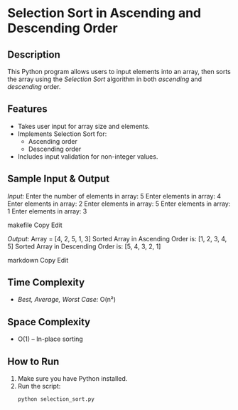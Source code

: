 # Selection Sort in Ascending and Descending Order

## Description

This Python program allows users to input elements into an array, then sorts the array using the *Selection Sort* algorithm in both *ascending* and *descending* order.

## Features

- Takes user input for array size and elements.
- Implements Selection Sort for:
  - Ascending order
  - Descending order
- Includes input validation for non-integer values.

## Sample Input & Output

*Input:*
Enter the number of elements in array: 5
Enter elements in array: 4
Enter elements in array: 2
Enter elements in array: 5
Enter elements in array: 1
Enter elements in array: 3

makefile
Copy
Edit

*Output:*
Array = [4, 2, 5, 1, 3]
Sorted Array in Ascending Order is: [1, 2, 3, 4, 5]
Sorted Array in Descending Order is: [5, 4, 3, 2, 1]

markdown
Copy
Edit

## Time Complexity

- *Best, Average, Worst Case:* O(n²)

## Space Complexity

- O(1) – In-place sorting

## How to Run

1. Make sure you have Python installed.
2. Run the script:
   ```bash
   python selection_sort.py